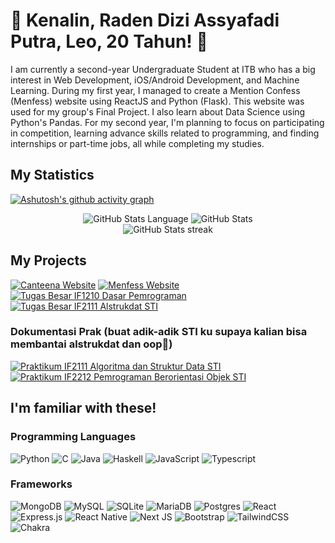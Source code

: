 

<!--
**DiziASP/DiziASP** is a ✨ _special_ ✨ repository because its `README.md` (this file) appears on your GitHub profile.

Here are some ideas to get you started:

- 🔭 I’m currently working on ...
- 🌱 I’m currently learning ...
- 👯 I’m looking to collaborate on ...
- 🤔 I’m looking for help with ...
- 💬 Ask me about ...
- 📫 How to reach me: ...
- 😄 Pronouns: ...
- ⚡ Fun fact: ...
-->

# 👋 Kenalin, Raden Dizi Assyafadi Putra, Leo, 20 Tahun! 🤚

I am currently a second-year Undergraduate Student at ITB who has a big interest in Web Development, iOS/Android Development, and Machine Learning. 
During my first year, I managed to create a Mention Confess (Menfess) website using ReactJS and Python (Flask). This website was used for my group's Final Project. I also learn about Data Science using Python's Pandas.
For my second year, I'm planning to focus on participating in competition, learning advance skills related to programming, and finding internships or part-time jobs, all while completing my studies.

## My Statistics
[![Ashutosh's github activity graph](https://github-readme-activity-graph.cyclic.app/graph?username=DiziASP&theme=xcode)](https://github.com/ashutosh00710/github-readme-activity-graph)
<div align="middle">
  <img src="https://github-readme-stats-sigma-five.vercel.app/api/top-langs/?username=diziasp&langs_count=8&layout=compact&theme=dracula&hide=Jupyter%20Notebook&custom_title=Most%20used%20languages" alt="GitHub Stats Language">
 <img src="https://github-readme-stats-sigma-five.vercel.app/api?username=DiziASP&show_icons=true&count_private=true&theme=dracula&include_all_commits=true&custom_title=My%20Stats" alt="GitHub Stats">
  <div>
  <img src="https://github-readme-streak-stats.herokuapp.com/?user=DiziASP&theme=dracula&hide_border=false" alt="GitHub Stats streak">
</div>
</div>

## My Projects
[![Canteena Website](https://github-readme-stats-sigma-five.vercel.app/api/pin/?username=diziasp&theme=vision-friendly-dark&repo=canteena)](https://github.com/DiziASP/canteena)
[![Menfess Website](https://github-readme-stats-sigma-five.vercel.app/api/pin/?username=diziasp&theme=vision-friendly-dark&repo=nextfrontend-menfess)](https://github.com/DiziASP/nextfrontend-menfess)
[![Tugas Besar IF1210 Dasar Pemrograman](https://github-readme-stats-sigma-five.vercel.app/api/pin/?username=diziasp&theme=vision-friendly-dark&repo=Tubes-Daspro---BNMO)](https://github.com/DiziASP/Tubes-Daspro---BNMO)
[![Tugas Besar IF2111 Alstrukdat STI](https://github-readme-stats-sigma-five.vercel.app/api/pin/?username=diziasp&theme=vision-friendly-dark&repo=IF2111_TB2_01)](https://github.com/DiziASP/IF2111_TB2_01)

### Dokumentasi Prak (buat adik-adik STI ku supaya kalian bisa membantai alstrukdat dan oop🫶)
[![Praktikum IF2111 Algoritma dan Struktur Data STI](https://github-readme-stats-sigma-five.vercel.app/api/pin/?username=diziasp&theme=vision-friendly-dark&repo=Praktikum-Alstrukdat-STI-IF2111)](https://github.com/DiziASP/Praktikum-Alstrukdat-STI-IF2111)
[![Praktikum IF2212 Pemrograman Berorientasi Objek STI](https://github-readme-stats-sigma-five.vercel.app/api/pin/?username=diziasp&theme=vision-friendly-dark&repo=Praktikum--Pemrograman-Berorientasi-Objek-STI-IF2212-2022-2023)](https://github.com/DiziASP/Praktikum--Pemrograman-Berorientasi-Objek-STI-IF2212-2022-2023)


## I'm familiar with these!
### Programming Languages
 ![Python](https://img.shields.io/badge/Python-14354C?style=for-the-badge&logo=python)
 ![C](https://img.shields.io/badge/C-00599C?style=for-the-badge&logo=c&logoColor=black)
 ![Java](https://img.shields.io/badge/Java-ED8B00?style=for-the-badge&logo=java&logoColor=black)
 ![Haskell](https://img.shields.io/badge/Haskell-5e5086?style=for-the-badge&logo=haskell&logoColor=black)
 ![JavaScript](https://img.shields.io/badge/JavaScript-F7DF1E?style=for-the-badge&logo=javascript&logoColor=black)
 ![Typescript](https://img.shields.io/badge/TypeScript-007ACC?style=for-the-badge&logo=typescript&logoColor=black)
 
 ### Frameworks
![MongoDB](https://img.shields.io/badge/MongoDB-%234ea94b.svg?style=for-the-badge&logo=mongodb&logoColor=white)
![MySQL](https://img.shields.io/badge/mysql-%2300f.svg?style=for-the-badge&logo=mysql&logoColor=white) 
![SQLite](https://img.shields.io/badge/sqlite-%2307405e.svg?style=for-the-badge&logo=sqlite&logoColor=white) 
![MariaDB](https://img.shields.io/badge/MariaDB-003545?style=for-the-badge&logo=mariadb&logoColor=white) 
![Postgres](https://img.shields.io/badge/postgres-%23316192.svg?style=for-the-badge&logo=postgresql&logoColor=white)
 ![React](https://img.shields.io/badge/React-20232A?style=for-the-badge&logo=react&logoColor=61DAFB)
 ![Express.js](https://img.shields.io/badge/express.js-%23404d59.svg?style=for-the-badge&logo=express&logoColor=%2361DAFB)
 ![React Native](https://img.shields.io/badge/react_native-%2320232a.svg?style=for-the-badge&logo=react&logoColor=%2361DAFB)
 ![Next JS](https://img.shields.io/badge/Next-black?style=for-the-badge&logo=next.js&logoColor=white)
 ![Bootstrap](https://img.shields.io/badge/Bootstrap-563D7C?style=for-the-badge&logo=bootstrap&logoColor=white)
 ![TailwindCSS](https://img.shields.io/badge/tailwindcss-%2338B2AC.svg?style=for-the-badge&logo=tailwind-css&logoColor=white)
 ![Chakra](https://img.shields.io/badge/chakra-%234ED1C5.svg?style=for-the-badge&logo=chakraui&logoColor=white)
